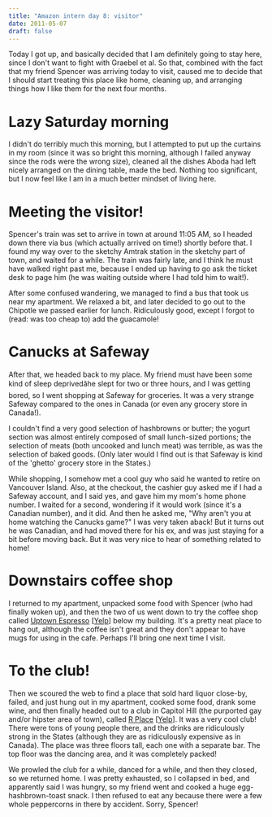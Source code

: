 ```yaml
---
title: "Amazon intern day 8: visitor"
date: 2011-05-07
draft: false
---
```


Today I got up, and basically decided that I am definitely going to stay here, since I don't want to fight with Graebel et al.  So that, combined with the fact that my friend Spencer was arriving today to visit, caused me to decide that I should start treating this place like home, cleaning up, and arranging things how I like them for the next four months.

# Lazy Saturday morning

I didn't do terribly much this morning, but I attempted to put up the curtains in my room (since it was so bright this morning, although I failed anyway since the rods were the wrong size), cleaned all the dishes Aboda had left nicely arranged on the dining table, made the bed.  Nothing too significant, but I now feel like I am in a much better mindset of living here.

# Meeting the visitor!

Spencer's train was set to arrive in town at around 11:05 AM, so I headed down there via bus (which actually arrived on time!) shortly before that.  I found my way over to the sketchy Amtrak station in the sketchy part of town, and waited for a while.  The train was fairly late, and I think he must have walked right past me, because I ended up having to go ask the ticket desk to page him (he was waiting outside where I had told him to wait!).

After some confused wandering, we managed to find a bus that took us near my apartment.  We relaxed a bit, and later decided to go out to the Chipotle we passed earlier for lunch.  Ridiculously good, except I forgot to (read: was too cheap to) add the guacamole!

# Canucks at Safeway

After that, we headed back to my place.  My friend must have been some kind of sleep deprivedâhe slept for two or three hours, and I was getting bored, so I went shopping at Safeway for groceries.  It was a very strange Safeway compared to the ones in Canada (or even any grocery store in Canada!).

I couldn't find a very good selection of hashbrowns or butter; the yogurt section was almost entirely composed of small lunch-sized portions; the selection of meats (both uncooked and lunch meat) was terrible, as was the selection of baked goods.  (Only later would I find out is that Safeway is kind of the 'ghetto' grocery store in the States.)

While shopping, I somehow met a cool guy who said he wanted to retire on Vancouver Island.  Also, at the checkout, the cashier guy asked me if I had a Safeway account, and I said yes, and gave him my mom's home phone number.  I waited for a second, wondering if it would work (since it's a Canadian number), and it did.  And then he asked me, "Why aren't you at home watching the Canucks game?"  I was very taken aback! But it turns out he was Canadian, and had moved there for his ex, and was just
staying for a bit before moving back.  But it was very nice to hear of something related to home!

# Downstairs coffee shop

I returned to my apartment, unpacked some food with Spencer (who had finally woken up), and then the two of us went down to try the coffee shop called [Uptown Espresso](http://www.velvetfoam.com/locations/) [[Yelp](http://www.yelp.ca/biz/uptown-espresso-seattle-7)] below my building.  It's a pretty neat place to hang out, although the coffee isn't great and they don't appear to have mugs for using in the cafe.  Perhaps I'll bring one next time I visit.

# To the club!

Then we scoured the web to find a place that sold hard liquor close-by, failed, and just hung out in my apartment, cooked some food, drank some wine, and then finally headed out to a club in Capitol Hill (the purported gay and/or hipster area of town), called [R Place](http://www.rplaceseattle.com/) [[Yelp](http://www.yelp.ca/biz/r-place-bar-and-grill-seattle)]. It was a very cool club!  There were tons of young people there, and the drinks are ridiculously strong in the States (although they are as ridiculously expensive as in Canada).  The place was three floors tall, each one with a separate bar.  The top floor was the dancing area, and it was completely packed!

We prowled the club for a while, danced for a while, and then they closed,
so we returned home.  I was pretty exhausted, so I collapsed in bed, and apparently said I was hungry, so my friend went and cooked a huge egg-hashbrown-toast snack.  I then refused to eat any because there were a few whole peppercorns in there by accident.  Sorry, Spencer!
